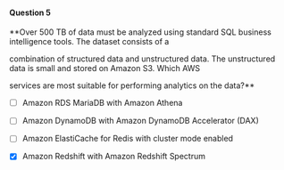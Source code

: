 #### Question  5


**Over 500 TB of data must be analyzed using standard SQL business intelligence tools. The dataset consists of a

combination of structured data and unstructured data. The unstructured data is small and stored on Amazon S3. Which AWS

services are most suitable for performing analytics on the data?**


- [ ] Amazon RDS MariaDB with Amazon Athena


- [ ] Amazon DynamoDB with Amazon DynamoDB Accelerator (DAX)


- [ ] Amazon ElastiCache for Redis with cluster mode enabled


- [x] Amazon Redshift with Amazon Redshift Spectrum

